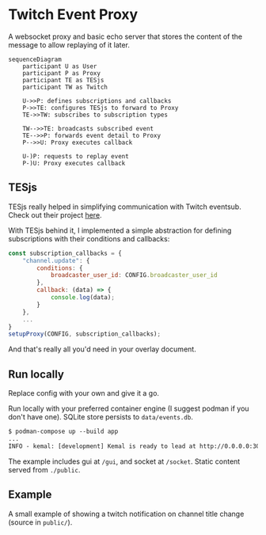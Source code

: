 # Twitch Event Proxy

A websocket proxy and basic echo server that stores the content of the message to allow replaying of it later.

```mermaid
sequenceDiagram
    participant U as User
    participant P as Proxy
    participant TE as TESjs
    participant TW as Twitch

    U->>P: defines subscriptions and callbacks
    P->>TE: configures TESjs to forward to Proxy
    TE->>TW: subscribes to subscription types

    TW-->>TE: broadcasts subscribed event
    TE-->>P: forwards event detail to Proxy
    P-->>U: Proxy executes callback

    U-)P: requests to replay event
    P-)U: Proxy executes callback
```

## TESjs

TESjs really helped in simplifying communication with Twitch eventsub. Check out their project [here](https://github.com/mitchwadair/tesjs).

With TESjs behind it, I implemented a simple abstraction for defining subscriptions with their conditions and callbacks:

```js
const subscription_callbacks = {
    "channel.update": {
        conditions: {
            broadcaster_user_id: CONFIG.broadcaster_user_id
        },
        callback: (data) => {
            console.log(data);
        }
    },
    ...
}
setupProxy(CONFIG, subscription_callbacks);
```

And that's really all you'd need in your overlay document.

## Run locally

Replace config with your own and give it a go.

Run locally with your preferred container engine (I suggest podman if you don't have one). SQLite store persists to `data/events.db`.

```txt
$ podman-compose up --build app
...
INFO - kemal: [development] Kemal is ready to lead at http://0.0.0.0:3000
```

The example includes gui at `/gui`, and socket at `/socket`. Static content served from `./public`.

## Example

A small example of showing a twitch notification on channel title change (source in `public/`).


